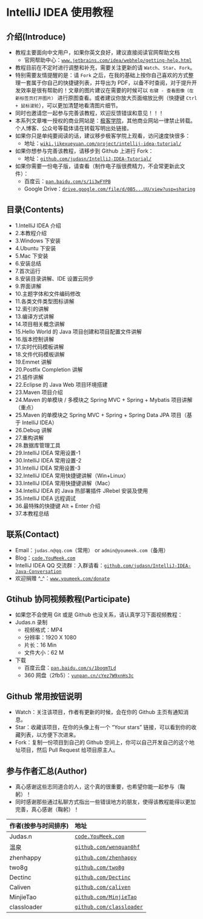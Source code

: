 # IntelliJ IDEA 使用教程

## 介绍(Introduce)

*   教程主要面向中文用户，如果你英文良好，建议直接阅读官网帮助文档
    *   官网帮助中心：[`www.jetbrains.com/idea/webhelp/getting-help.html`](http://www.jetbrains.com/idea/webhelp/getting-help.html)
*   教程目前在不定时进行调整和补充，需要关注更新的请 `Watch`、`Star`、`Fork`。
*   特别需要友情提醒的是：请 `Fork` 之后，在我的基础上按你自己喜欢的方式整理一套属于你自己的快捷键列表，并导出为 PDF，以备不时查阅，对于提升开发效率是很有帮助的！文章的图片建议在需要的时候可以 `右键 - 查看图像（在新标签页打开图片）` 进行原图查看。或者建议你放大页面缩放比例（快捷键 `Ctrl + 鼠标滚轮`），可以更加清楚地看清图片细节。
*   同时也邀请您一起参与完善该教程，欢迎反馈错误和意见！！！
*   本系列文章唯一授权的商业网站是：[极客学院](http://www.jikexueyuan.com/)，其他商业网站一律禁止转载。个人博客、公众号等载体请在转载写明出处链接。
*   如果你只是单纯要阅读的话，建议移步极客学院上观看，访问速度快很多：
    *   地址：[`wiki.jikexueyuan.com/project/intellij-idea-tutorial/`](http://wiki.jikexueyuan.com/project/intellij-idea-tutorial/)
*   如果你想参与完善该教程，请移步到 Github 上进行 Fork：
    *   地址：[`github.com/judasn/IntelliJ-IDEA-Tutorial/`](https://github.com/judasn/IntelliJ-IDEA-Tutorial/)
*   如果你需要一份电子版，请查看（制作电子版很费精力，不会常更新此文件）：
    *   百度云：[`pan.baidu.com/s/1i3wFYPB`](http://pan.baidu.com/s/1i3wFYPB)
    *   Google Drive：[`drive.google.com/file/d/0B5...UU/view?usp=sharing`](https://drive.google.com/file/d/0B5gjjw8peC5Sa19vVEswbTRYYUU/view?usp=sharing "Google Drive")

## 目录(Contents)

*   1.IntelliJ IDEA 介绍
*   2.本教程介绍
*   3.Windows 下安装
*   4.Ubuntu 下安装
*   5.Mac 下安装
*   6.安装总结
*   7.首次运行
*   8.安装目录讲解、IDE 设置云同步
*   9.界面讲解
*   10.主题字体和文件编码修改
*   11.各类文件类型图标讲解
*   12.索引的讲解
*   13.编译方式讲解
*   14.项目相关概念讲解
*   15.Hello World 的 Java 项目创建和项目配置文件讲解
*   16.版本控制讲解
*   17.实时代码模板讲解
*   18.文件代码模板讲解
*   19.Emmet 讲解
*   20.Postfix Completion 讲解
*   21.插件讲解
*   22.Eclipse 的 Java Web 项目环境搭建
*   23.Maven 项目介绍
*   24.Maven 的单模块 / 多模块之 Spring MVC + Spring + Mybatis 项目讲解（重点）
*   25.Maven 的单模块之 Spring MVC + Spring + Spring Data JPA 项目（基于 IntelliJ IDEA）
*   26.Debug 讲解
*   27.重构讲解
*   28.数据库管理工具
*   29.IntelliJ IDEA 常用设置-1
*   30.IntelliJ IDEA 常用设置-2
*   31.IntelliJ IDEA 常用设置-3
*   32.IntelliJ IDEA 常用快捷键讲解（Win+Linux）
*   33.IntelliJ IDEA 常用快捷键讲解（Mac）
*   34.IntelliJ IDEA 的 Java 热部署插件 JRebel 安装及使用
*   35.IntelliJ IDEA 远程调试
*   36.最特殊的快捷键 Alt + Enter 介绍
*   37.本教程总结

## 联系(Contact)

*   Email：`judas.n@qq.com`（常用） or `admin@youmeek.com`（备用）
*   Blog：[`code.YouMeek.com`](http://code.YouMeek.com)
*   IntelliJ IDEA QQ 交流群：入群请看：[`github.com/judasn/IntelliJ-IDEA-Java-Conversation`](https://github.com/judasn/IntelliJ-IDEA-Java-Conversation)
*   欢迎捐赠 ^_^：[`www.youmeek.com/donate`](http://www.youmeek.com/donate)

## Gtihub 协同视频教程(Participate)

*   如果您不会使用 Git 或是 Github 也没关系，请认真学习下面视频教程：
*   Judas.n 录制
    *   视频格式：MP4
    *   分辨率：1920 X 1080
    *   片长：16 Min
    *   文件大小：62 M
*   下载
    *   百度云盘：[`pan.baidu.com/s/1bogmTLd`](http://pan.baidu.com/s/1bogmTLd)
    *   360 网盘（2fb5）：[`yunpan.cn/cYez7W9xnHs3c`](https://yunpan.cn/cYez7W9xnHs3c)

## Github 常用按钮说明

*   Watch：关注该项目，作者有更新的时候，会在你的 Github 主页有通知消息。
*   Star：收藏该项目，在你的头像上有一个 “Your stars” 链接，可以看到你的收藏列表，以方便下次进来。
*   Fork：复制一份项目到自己的 Github 空间上，你可以自己开发自己的这个地址项目，然后 Pull Request 给项目原主人。

## 参与作者汇总(Author)

*   真心感谢这些志同道合的人，这个真的很重要，也希望你能一起参与（鞠躬）！
*   同时感谢那些通过私聊方式指出一些错误地方的朋友，使得该教程能得以更加完善，真心感谢（鞠躬）！

| 作者(按参与时间排序) | 地址 |
| :-- | :-- |
| Judas.n | [`code.YouMeek.com`](http://code.YouMeek.com) |
| 温泉 | [`github.com/wenquan0hf`](https://github.com/wenquan0hf) |
| zhenhappy | [`github.com/zhenhappy`](https://github.com/zhenhappy) |
| two8g | [`github.com/two8g`](https://github.com/two8g) |
| Dectinc | [`github.com/Dectinc`](https://github.com/Dectinc) |
| Caliven | [`github.com/caliven`](https://github.com/caliven) |
| MinjieTao | [`github.com/MinjieTao`](https://github.com/MinjieTao) |
| classloader | [`github.com/classloader`](https://github.com/classloader) |